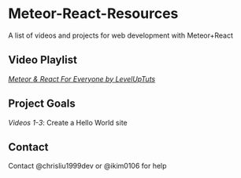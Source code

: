 # Meteor-React-Resources
A list of videos and projects for web development with Meteor+React

## Video Playlist
[*Meteor & React For Everyone by LevelUpTuts*](https://www.youtube.com/watch?v=ootKAwnQiP4&list=PL6klK99EwGXj6IED7wO8V9nJJIj4_vpDh)

## Project Goals
*Videos 1-3*: Create a Hello World site

## Contact
Contact @chrisliu1999dev or @ikim0106 for help
